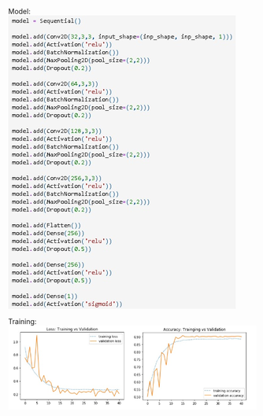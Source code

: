 Model:
![image](https://github.com/janobyte/catvsdog/blob/master/model.jpg?raw=true)

Training:
![image](https://raw.githubusercontent.com/janobyte/catvsdog/master/training.png)
